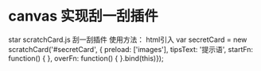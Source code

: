 # canvas 实现刮一刮插件
star
scratchCard.js 刮一刮插件
使用方法：
html引入<script src="js/scratchCard.js"></script>
var secretCard = new scratchCard('#secretCard', {
    preload: ['images'],
    tipsText: '提示语',
    startFn: function() {
    },
    overFn: function() {
}.bind(this)});